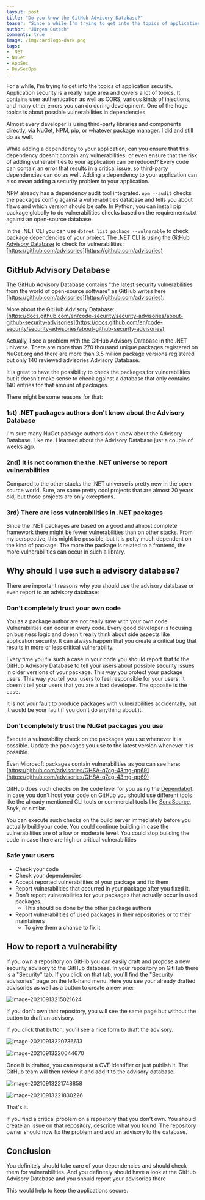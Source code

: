 ```yaml
---
layout: post
title: "Do you know the GitHub Advisory Database?"
teaser: "Since a while I'm trying to get into the topics of application security. One of the huge topics is about possible vulnerabilities in dependencies. This post is about why you should know the GitHub Advisory Database."
author: "Jürgen Gutsch"
comments: true
image: /img/cardlogo-dark.png
tags: 
- .NET
- NuGet
- AppSec
- DevSecOps
---
```


For a while, I'm trying to get into the topics of application security. Application security is a really huge area and covers a lot of topics. It contains user authentication as well as CORS, various kinds of injections, and many other errors you can do during development. One of the huge topics is about possible vulnerabilities in dependencies.

Almost every developer is using third-party libraries and components directly, via NuGet, NPM, pip, or whatever package manager. I did and still do as well. 

While adding a dependency to your application, can you ensure that this dependency doesn't contain any vulnerabilities, or even ensure that the risk of adding vulnerabilities to your application can be reduced? Every code can contain an error that results in a critical issue, so third-party dependencies can do as well. Adding a dependency to your application can also mean adding a security problem to your application.

NPM already has a dependency audit tool integrated. `npm --audit`  checks the packages.config against a vulnerabilities database and tells you about flaws and which version should be safe. In Python, you can install pip package globally to do vulnerabilities checks based on the requirements.txt against an open-source database. 

In the .NET CLI you can use `dotnet list package --vulnerable` to check package dependencies of your project. The .NET CLI [is using the GitHub Advisory Database](https://devblogs.microsoft.com/nuget/how-to-scan-nuget-packages-for-security-vulnerabilities/) to check for vulnerabilities: [https://github.com/advisories](https://github.com/advisories)

## GitHub Advisory Database

The GitHub Advisory Database contains "the latest security vulnerabilities from the world of open-source software" as GitHub writes here [https://github.com/advisories](https://github.com/advisories). 

More about the GitHub Advisory Database: 
[https://docs.github.com/en/code-security/security-advisories/about-github-security-advisories](https://docs.github.com/en/code-security/security-advisories/about-github-security-advisories)

Actually, I see a problem with the GitHub Advisory Database in the .NET universe. There are more than 270 thousand unique packages registered on NuGet.org and there are more than 3.5 million package versions registered but only 140 reviewed advisories Advisory Database. 

It is great to have the possibility to check the packages for vulnerabilities but it doesn't make sense to check against a database that only contains 140 entries for that amount of packages.

There might be some reasons for that:

### 1st) .NET packages authors don't know about the Advisory Database

I'm sure many NuGet package authors don't know about the Advisory Database. Like me. I learned about the Advisory Database just a couple of weeks ago.

### 2nd) It is not common the the .NET universe to report vulnerabilities

Compared to the other stacks the .NET universe is pretty new in the open-source world. Sure, are some pretty cool projects that are almost 20 years old, but those projects are only exceptions. 

### 3rd) There are less vulnerabilities in .NET packages

Since the .NET packages are based on a good and almost complete framework there might be fewer vulnerabilities than on other stacks. From my perspective, this might be possible, but it is petty much dependent on the kind of package. The more the package is related to a frontend, the more vulnerabilities can occur in such a library.

## Why should I use such a advisory database?

There are important reasons why you should use the advisory database or even report to an advisory database:

### Don't completely trust your own code

You as a package author are not really save with your own code. Vulnerabilities can occur in every code. Every good developer is focusing on business logic and doesn't really think about side aspects like application security. It can always happen that you create a critical bug that results in more or less critical vulnerability. 

Every time you fix such a case in your code you should report that to the GitHub Advisory Database to tell your users about possible security issues in older versions of your package. This way you protect your package users. This way you tell your users to feel responsible for your users. It doesn't tell your users that you are a bad developer. The opposite is the case.

It is not your fault to produce packages with vulnerabilities accidentally, but it would be your fault if you don't do anything about it. 

### Don't completely trust the NuGet packages you use

Execute a vulnerability check on the packages you use whenever it is possible. Update the packages you use to the latest version whenever it is possible.

Even Microsoft packages contain vulnerabilities as you can see here:
[https://github.com/advisories/GHSA-q7cg-43mg-qp69](https://github.com/advisories/GHSA-q7cg-43mg-qp69)

GitHub does such checks on the code level for you using the [Dependabot](https://github.com/dependabot). In case you don't host your code on GitHub you should use different tools like the already mentioned CLI tools or commercial tools like [SonaSource](https://www.sonarsource.com/), Snyk, or similar.

You can execute such checks on the build server immediately before you actually build your code. You could continue building in case the vulnerabilities are of a low or moderate level. You could stop building the code in case there are high or critical vulnerabilities

### Safe your users

- Check your code
- Check your dependencies
- Accept reported vulnerabilities of your package and fix them
- Report vulnerabilities that occurred in your package after you fixed it.
- Don't report vulnerabilities for your packages that actually occur in used packages.
  - This should be done by the other package authors  
- Report vulnerabilities of used packages in their repositories or to their maintainers
  - To give them a chance to fix it

 ## How to report a vulnerability

If you own a repository on GitHib you can easily draft and propose a new security advisory to the GitHub database. In your repository on GitHub there is a "Security" tab. If you click on that tab, you'll find the "Security advisories" page on the left-hand menu. Here you see your already drafted advisories as well as a button to create a new one:

![image-20210913215021624]({{site.baseurl}}/img/gsa/gsa01.png)

If you don't own that repository, you will see the same page but without the button to draft an advisory.

If you click that button, you'll see a nice form to draft the advisory.

![image-20210913220736613]({{site.baseurl}}/img/gsa/gsa02.png)

![image-20210913220644670]({{site.baseurl}}/img/gsa/gsa03.png)

Once it is drafted, you can request a CVE identifier or just publish it. The GitHub team will then review it and add it to the advisory database:

![image-20210913221748858]({{site.baseurl}}/img/gsa/gsa04.png)

![image-20210913221830226]({{site.baseurl}}/img/gsa/gsa05.png)

That's it.

If you find a critical problem on a repository that you don't own. You should create an issue on that repository, describe what you found. The repository owner should now fix the problem and add an advisory to the database.

## Conclusion

You definitely should take care of your dependencies and should check them for vulnerabilities. And you definitely should have a look at the GitHub Advisory Database  and you should report your advisories there

This would help to keep the applications secure.
